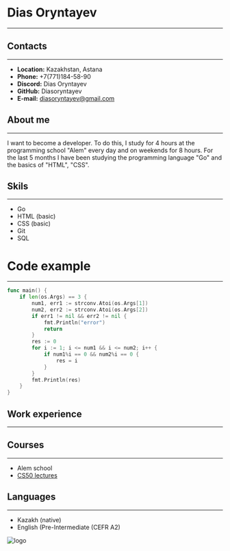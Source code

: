 # Dias Oryntayev
---

## Contacts
---

- **Location:** Kazakhstan, Astana
- **Phone:** +7(771)184-58-90
- **Discord:** Dias Oryntayev
- **GitHub:** Diasoryntayev
- **E-mail:** diasoryntayev@gmail.com

## About me
---

I want to become a developer. 
To do this, I study for 4 hours at the programming school "Alem" every day and on weekends for 8 hours. 
For the last 5 months I have been studying the programming language "Go" and the basics of "HTML", "CSS".

## Skils
---

- Go
- HTML (basic)
- CSS (basic)
- Git
- SQL

# Code example
---

```Go
func main() {
	if len(os.Args) == 3 {
		num1, err1 := strconv.Atoi(os.Args[1])
		num2, err2 := strconv.Atoi(os.Args[2])
		if err1 != nil && err2 != nil {
            fmt.Println("error")
			return
		}
		res := 0
		for i := 1; i <= num1 && i <= num2; i++ {
			if num1%i == 0 && num2%i == 0 {
				res = i
			}
		}
		fmt.Println(res)
	}
}
```

## Work experience
---

## Courses
---
- Alem school
- [CS50 lectures](https://www.youtube.com/watch?v=Sy_wba7l1UU&list=PLawfWYMUziZqyUL5QDLVbe3j5BKWj42E5)

## Languages
---

- Kazakh (native)
- English (Pre-Intermediate (CEFR A2)


![logo](https://tashkent.rollingscopes.com/images/logo_rs_text.svg)